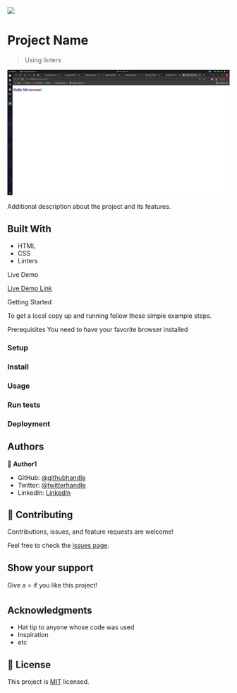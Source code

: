 ![](https://img.shields.io/badge/Microverse-blueviolet)

# Project Name

> Using linters

![screenshot](./app_screenshot.png)

Additional description about the project and its features.

## Built With

- HTML
- CSS
- Linters

Live Demo

[Live Demo Link](https://livedemo.com)


Getting Started


To get a local copy up and running follow these simple example steps.

Prerequisites
You need to have your favorite browser installed

### Setup

### Install

### Usage

### Run tests

### Deployment



## Authors

👤 **Author1**

- GitHub: [@githubhandle](https://github.com/iLynette)
- Twitter: [@twitterhandle](https://twitter.com/acholah_lynette)
- LinkedIn: [LinkedIn](https://www.linkedin.com/in/lynette-acholah/)


## 🤝 Contributing

Contributions, issues, and feature requests are welcome!

Feel free to check the [issues page](../../issues/).

## Show your support

Give a ⭐️ if you like this project!

## Acknowledgments

- Hat tip to anyone whose code was used
- Inspiration
- etc

## 📝 License

This project is [MIT](./MIT.md) licensed.
